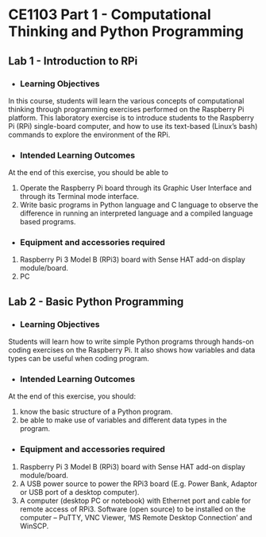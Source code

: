 # **CE1103 Part 1 - Computational Thinking and Python Programming**

## **Lab 1 - Introduction to RPi**


* ### Learning Objectives
In this course, students will learn the various concepts of computational thinking
through programming exercises performed on the Raspberry Pi platform. This
laboratory exercise is to introduce students to the Raspberry Pi (RPi) single-board
computer, and how to use its text-based (Linux’s bash) commands to explore the
environment of the RPi.


* ### Intended Learning Outcomes
At the end of this exercise, you should be able to
1. Operate the Raspberry Pi board through its Graphic User Interface and through its
Terminal mode interface.
2. Write basic programs in Python language and C language to observe the difference
in running an interpreted language and a compiled language based programs.


* ### Equipment and accessories required
1. Raspberry Pi 3 Model B (RPi3) board with Sense HAT add-on display
module/board.
2. PC


## **Lab 2 - Basic Python Programming**


* ### Learning Objectives
Students will learn how to write simple Python programs through hands-on coding exercises on the Raspberry Pi. It also shows how variables and data types can be useful when coding program.


* ### Intended Learning Outcomes
At the end of this exercise, you should:
1. know the basic structure of a Python program.
2. be able to make use of variables and different data types in the program.


* ### Equipment and accessories required
1. Raspberry Pi 3 Model B (RPi3) board with Sense HAT add-on display module/board.
2. A USB power source to power the RPi3 board (E.g. Power Bank, Adaptor or USB port of a desktop computer).
3. A computer (desktop PC or notebook) with Ethernet port and cable for remote access of RPi3. Software (open source) to be installed on the computer – PuTTY, VNC Viewer, ‘MS Remote Desktop Connection’ and WinSCP.